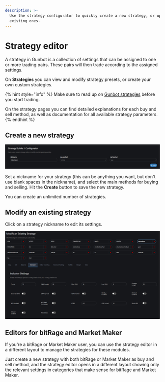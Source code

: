 ```yaml
---
description: >-
  Use the strategy configurator to quickly create a new strategy, or update
  existing ones.
---
```


# Strategy editor

A strategy in Gunbot is a collection of settings that can be assigned to one or more trading pairs. These pairs will then trade according to the assigned settings.

On **Strategies** you can view and modify strategy presets, or create your own custom strategies.

{% hint style="info" %}
Make sure to read up on [Gunbot strategies](../../trading-strategy-options/about-gunbot-strategies/) before you start trading.

On the strategy pages you can find detailed explanations for each buy and sell method, as well as documentation for all available strategy parameters.
{% endhint %}

## Create a new strategy

![](https://raw.githubusercontent.com/boekenbox/gitbook-images/master/image%20%2821%29.png)

Set a nickname for your strategy \(this can be anything you want, but don't use blank spaces in the nickname\), and select the main methods for buying and selling. Hit the **Create** button to save the new strategy.

You can create an unlimited number of strategies.

## Modify an existing strategy

Click on a strategy nickname to edit its settings.

![](https://raw.githubusercontent.com/boekenbox/gitbook-images/master/image%20%2842%29.png)



## Editors for bitRage and Market Maker

If you're a bitRage or Market Maker user, you can use the strategy editor in a different layout to manage the strategies for these modules.

Just create a new strategy with both bitRage or Market Maker as buy and sell method, and the strategy editor opens in a different layout showing only the relevant settings in categories that make sense for bitRage and Market Maker.

